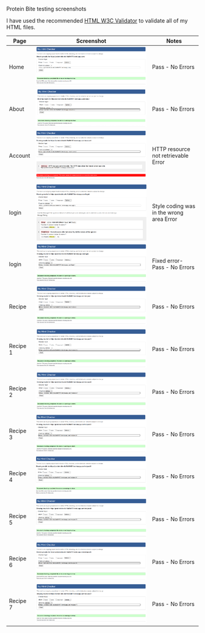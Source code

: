 Protein Bite testing screenshots

I have used the recommended [HTML W3C Validator](https://validator.w3.org/) to validate all of my HTML files.


| Page | Screenshot | Notes |
| ---- | ---------- | ----- | 
| Home | ![htmlhome](TESTING-screenshots/html-validatorcheck-homepage.png) | Pass - No Errors |
| About | ![htmlabout](TESTING-screenshots/html-validatorcheck-aboutpage.png) | Pass - No Errors |
| Account | ![htmlaccount](TESTING-screenshots/html-validatorcheck-accountpage.png) | HTTP resource not retrievable Error |
| login | ![htmllogin](TESTING-screenshots/html-validatorcheck-loginpage-error.png) | Style coding was in the wrong area Error |
| login | ![htmllogin](TESTING-screenshots/html-validatorcheck-loginpage-pass.png) | Fixed error- Pass - No Errors |
| Recipe | ![htmlrecipe](TESTING-screenshots/html-validatorcheck-recipepage.png) | Pass - No Errors |
| Recipe 1 | ![htmlrecipe1](TESTING-screenshots/html-validatorcheck-recipepage1.png) | Pass - No Errors |
| Recipe 2 | ![htmlrecipe2](TESTING-screenshots/html-validatorcheck-recipepage2.png) | Pass - No Errors |
| Recipe 3 | ![htmlrecipe3](TESTING-screenshots/html-validatorcheck-recipepage3.png) | Pass - No Errors |
| Recipe 4 | ![htmlrecipe4](TESTING-screenshots/html-validatorcheck-recipepage4.png) | Pass - No Errors |
| Recipe 5 | ![htmlrecipe5](TESTING-screenshots/html-validatorcheck-recipepage5.png) | Pass - No Errors |
| Recipe 6 | ![htmlrecipe6](TESTING-screenshots\html-validatorcheck-recipepage6.png) | Pass - No Errors |
| Recipe 7 | ![htmlrecipe7](TESTING-screenshots/html-validatorcheck-recipepage7.png) | Pass - No Errors |